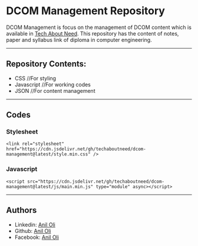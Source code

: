 # DCOM Management Repository

DCOM Management is focus on the management of DCOM content which is available in [Tech About Need](https://www.techaboutneed.com/2019/09/diploma-in-computer-engineering-notes.html). This repository has the content of notes, paper and syllabus link of diploma in computer engineering.

---

## Repository Contents:
- CSS             //For styling
- Javascript      //For working codes
- JSON            //For content management

---

## Codes

### Stylesheet
```
<link rel="stylesheet" href="https://cdn.jsdelivr.net/gh/techaboutneed/dcom-management@latest/style.min.css" />
```

### Javascript

```
<script src="https://cdn.jsdelivr.net/gh/techaboutneed/dcom-management@latest/js/main.min.js" type="module" async></script>
```

---


## Authors
- Linkedin: [Anil Oli](https://linkedin.com/in/aniloli)
- Github: [Anil Oli](https://github.com/aniloli42)
- Facebook: [Anil Oli](https://facebook.com/anil.oli.4321)
